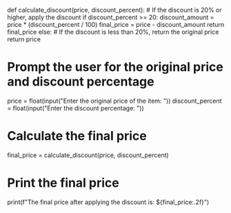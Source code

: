 def calculate_discount(price, discount_percent):
    # If the discount is 20% or higher, apply the discount
    if discount_percent >= 20:
        discount_amount = price * (discount_percent / 100)
        final_price = price - discount_amount
        return final_price
    else:
        # If the discount is less than 20%, return the original price
        return price

# Prompt the user for the original price and discount percentage
price = float(input("Enter the original price of the item: "))
discount_percent = float(input("Enter the discount percentage: "))

# Calculate the final price
final_price = calculate_discount(price, discount_percent)

# Print the final price
print(f"The final price after applying the discount is: ${final_price:.2f}")
